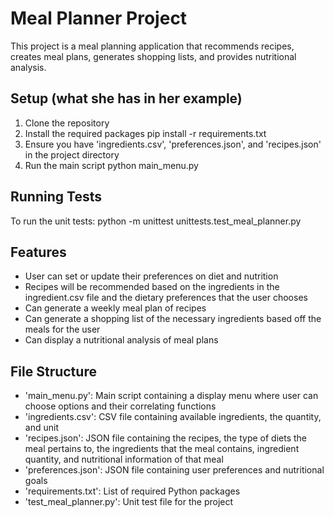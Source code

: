 # Meal Planner Project

This project is a meal planning application that recommends recipes, creates meal plans, generates shopping lists, and provides nutritional analysis.

## Setup (what she has in her example)
1. Clone the repository
2. Install the required packages
pip install -r requirements.txt
3. Ensure you have 'ingredients.csv', 'preferences.json', and 'recipes.json' in the project directory
4. Run the main script
python main_menu.py

## Running Tests
To run the unit tests:
python -m unittest unittests.test_meal_planner.py

## Features
- User can set or update their preferences on diet and nutrition
- Recipes will be recommended based on the ingredients in the ingredient.csv file and the dietary preferences that the user chooses
- Can generate a weekly meal plan of recipes
- Can generate a shopping list of the necessary ingredients based off the meals for the user
- Can display a nutritional analysis of meal plans

## File Structure 
- 'main_menu.py': Main script containing a display menu where user can choose options and their correlating functions
- 'ingredients.csv': CSV file containing available ingredients, the quantity, and unit
- 'recipes.json': JSON file containing the recipes, the type of diets the meal pertains to, the ingredients that the meal contains, ingredient quantity, and nutritional information of that meal
- 'preferences.json': JSON file containing user preferences and nutritional goals
- 'requirements.txt': List of required Python packages
- 'test_meal_planner.py': Unit test file for the project